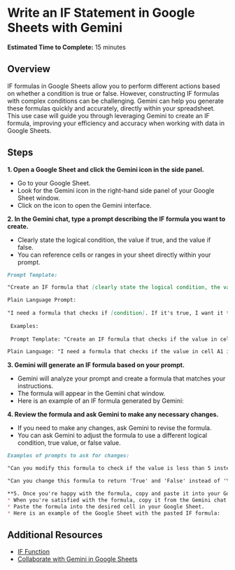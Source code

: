 # Write an IF Statement in Google Sheets with Gemini

**Estimated Time to Complete:** 15 minutes

## Overview

IF formulas in Google Sheets allow you to perform different actions based on whether a condition is true or false. However, constructing IF formulas with complex conditions can be challenging. Gemini can help you generate these formulas quickly and accurately, directly within your spreadsheet. This use case will guide you through leveraging Gemini to create an IF formula, improving your efficiency and accuracy when working with data in Google Sheets.

## Steps

**1. Open a Google Sheet and click the Gemini icon in the side panel.**
* Go to your Google Sheet.
* Look for the Gemini icon in the right-hand side panel of your Google Sheet window.
* Click on the icon to open the Gemini interface.

**2. In the Gemini chat, type a prompt describing the IF formula you want to create.**
* Clearly state the logical condition, the value if true, and the value if false.
* You can reference cells or ranges in your sheet directly within your prompt.

```markdown
Prompt Template:

"Create an IF formula that [clearly state the logical condition, the value if true, and the value if false]."

Plain Language Prompt:
    
"I need a formula that checks if [condition]. If it's true, I want it to show [value if true], and if it's false, I want it to show [value if false]."
 
 Examples:
 
 Prompt Template: "Create an IF formula that checks if the value in cell A1 is greater than 10. If it is, return 'Yes', otherwise return 'No'."

Plain Language: "I need a formula that checks if the value in cell A1 is greater than 10. If it is, I want it to say 'Yes', and if it's not, I want it to say 'No'."
```

**3. Gemini will generate an IF formula based on your prompt.**
* Gemini will analyze your prompt and create a formula that matches your instructions.
* The formula will appear in the Gemini chat window.
* Here is an example of an IF formula generated by Gemini:

**4. Review the formula and ask Gemini to make any necessary changes.**
* If you need to make any changes, ask Gemini to revise the formula.
* You can ask Gemini to adjust the formula to use a different logical condition, true value, or false value.

```markdown
Examples of prompts to ask for changes:

"Can you modify this formula to check if the value is less than 5 instead?"

"Can you change this formula to return 'True' and 'False' instead of 'Yes' and 'No'?"

**5. Once you're happy with the formula, copy and paste it into your Google Sheet.**
* When you're satisfied with the formula, copy it from the Gemini chat window.
* Paste the formula into the desired cell in your Google Sheet.
* Here is an example of the Google Sheet with the pasted IF formula:

```

## Additional Resources

* [IF Function](https://support.google.com/docs/answer/3093364?hl=en)
* [Collaborate with Gemini in Google Sheets](https://support.google.com/docs/answer/14218565?hl=en)
